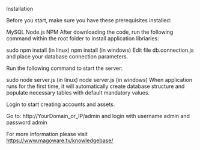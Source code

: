Installation

Before you start, make sure you have these prerequisites installed:

MySQL
Node.js
NPM
After downloading the code, run the following command within the root folder to install application libriaries:

sudo npm install (in linux)
npm install (in windows)
Edit file db.connection.js and place your database connection parameters.

Run the following command to start the server:

sudo node server.js (in linux)
node server.js (in windows)
When application runs for the first time, it will automatically create database structure and populate necessary tables with default mandatory values.

Login to start creating accounts and assets.

Go to: http://YourDomain_or_IP/admin and login with username admin and password admin

For more information please visit https://www.magoware.tv/knowledgebase/
